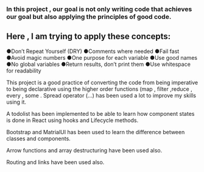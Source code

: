 ### In this project , our goal is not only  writing code that achieves our goal but also applying the principles of good code.

## Here , I am trying to apply these concepts:
●Don’t Repeat Yourself (DRY)
●Comments where needed
●Fail fast
●Avoid magic numbers
●One purpose for each variable
●Use good names
●No global variables
●Return results, don’t print them
●Use whitespace for readability




This project is a good practice of converting the code from being imperative to being declarative using the higher order functions (map , filter ,reduce , every , some . 
Spread operator (...) has been used a lot to improve my skills using it.

A todolist has been implemented to be able to learn how component states is done in React using hooks and Lifecycle methods.

Bootstrap and MatrialUI has been used to learn the difference between classes and components.

Arrow functions and array destructuring have been used also.

Routing and links have been used also.

